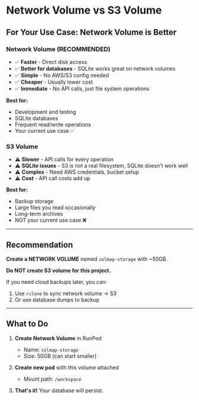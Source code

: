 # Network Volume vs S3 Volume

## For Your Use Case: Network Volume is Better

### Network Volume (RECOMMENDED)
- ✅ **Faster** - Direct disk access
- ✅ **Better for databases** - SQLite works great on network volumes
- ✅ **Simple** - No AWS/S3 config needed
- ✅ **Cheaper** - Usually lower cost
- ✅ **Immediate** - No API calls, just file system operations

**Best for:**
- Development and testing
- SQLite databases
- Frequent read/write operations
- Your current use case ✅

### S3 Volume
- ⚠️ **Slower** - API calls for every operation
- ⚠️ **SQLite issues** - S3 is not a real filesystem, SQLite doesn't work well
- ⚠️ **Complex** - Need AWS credentials, bucket setup
- ⚠️ **Cost** - API call costs add up

**Best for:**
- Backup storage
- Large files you read occasionally
- Long-term archives
- NOT your current use case ❌

---

## Recommendation

**Create a NETWORK VOLUME** named `colmap-storage` with ~50GB.

**Do NOT create S3 volume for this project.**

If you need cloud backups later, you can:
1. Use `rclone` to sync network volume → S3
2. Or use database dumps to backup

---

## What to Do

1. **Create Network Volume** in RunPod
   - Name: `colmap-storage`
   - Size: 50GB (can start smaller)
   
2. **Create new pod** with this volume attached
   - Mount path: `/workspace`
   
3. **That's it!** Your database will persist.

